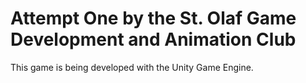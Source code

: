 # Attempt One by the St. Olaf Game Development and Animation Club

This game is being developed with the Unity Game Engine.
